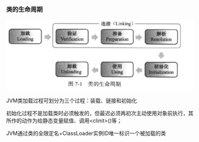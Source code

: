 ### 类的生命周期

![](/assets/201708080034.png)

JVM类加载过程可划分为三个过程：装载、链接和初始化

初始化过程不是加载类时必须触发的，但最迟必须再初次主动使用对象前执行，其所作的动作为给静态变量赋值、调用&lt;clinit&gt;\(\)等；

JVM通过类的全限定名+ClassLoader实例ID唯一标识一个被加载的类

